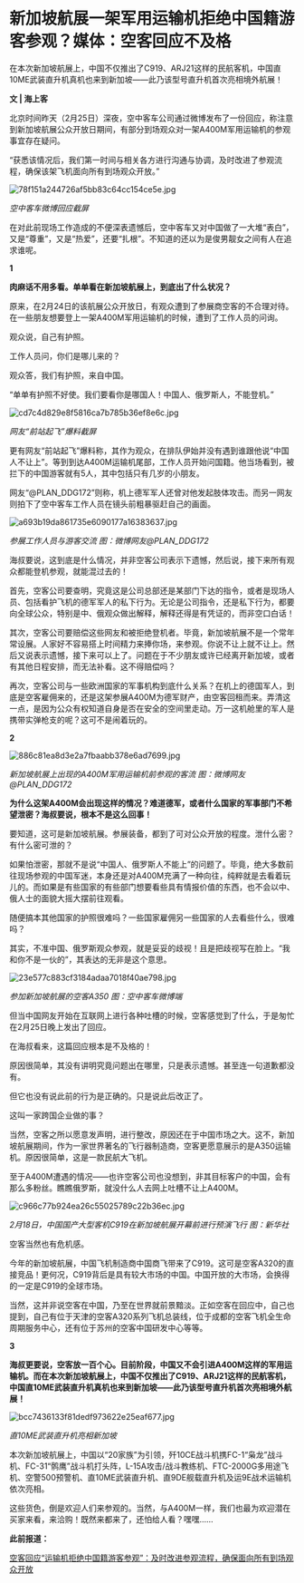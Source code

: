 # 新加坡航展一架军用运输机拒绝中国籍游客参观？媒体：空客回应不及格

在本次新加坡航展上，中国不仅推出了C919、ARJ21这样的民航客机，中国直10ME武装直升机真机也来到新加坡——此乃该型号直升机首次亮相境外航展！

**文 | 海上客**

北京时间昨天（2月25日）深夜，空中客车公司通过微博发布了一份回应，称注意到新加坡航展公众开放日期间，有部分到场观众对一架A400M军用运输机的参观事宜存在疑问。

“获悉该情况后，我们第一时间与相关各方进行沟通与协调，及时改进了参观流程，确保该架飞机面向所有到场观众开放。”

![78f151a244726af5bb83c64cc154ce5e.jpg](https://raw.githubusercontent.com/qqhsx/qqnews_image/main/2024/02/26/新加坡航展一架军用运输机拒绝中国籍游客参观？媒体：空客回应不及格/78f151a244726af5bb83c64cc154ce5e.jpg)

_空中客车微博回应截屏_

在对此前现场工作造成的不便深表遗憾后，空中客车又对中国做了一大堆“表白”，又是“尊重”，又是“热爱”，还要“扎根”。不知道的还以为是俊男靓女之间有人在追求谁呢。

**1**

**肉麻话不用多看。单单看在新加坡航展上，到底出了什么状况？**

原来，在2月24日的该航展公众开放日，有观众遭到了参展商空客的不合理对待。在一些朋友想要登上一架A400M军用运输机的时候，遭到了工作人员的问询。

观众说，自己有护照。

工作人员问，你们是哪儿来的？

观众答，我们有护照，来自中国。

“单单有护照不好使。我们要看你是哪国人！中国人、俄罗斯人，不能登机。”

![cd7c4d829e8f5816ca7b785b36ef8e6c.jpg](https://raw.githubusercontent.com/qqhsx/qqnews_image/main/2024/02/26/新加坡航展一架军用运输机拒绝中国籍游客参观？媒体：空客回应不及格/cd7c4d829e8f5816ca7b785b36ef8e6c.jpg)

_网友“前站起飞”爆料截屏_

更有网友“前站起飞”爆料称，其作为观众，在排队伊始并没有遇到谁跟他说“中国人不让上”。等到到达A400M运输机尾部，工作人员开始问国籍。他当场看到，被拦下的中国游客就有5人，其中包括只有几岁的小朋友。

网友“@PLAN_DDG172”则称，机上德军军人还曾对他发起肢体攻击。而另一网友则拍下了空中客车工作人员在镜头前粗暴驱赶自己的画面。

![a693b19da861735e6090177a16383637.jpg](https://raw.githubusercontent.com/qqhsx/qqnews_image/main/2024/02/26/新加坡航展一架军用运输机拒绝中国籍游客参观？媒体：空客回应不及格/a693b19da861735e6090177a16383637.jpg)

 _参展工作人员与游客交流 图：微博网友@PLAN_DDG172_

海叔要说，这到底是什么情况，并非空客公司表示下遗憾，然后说，接下来所有观众都能登机参观，就能混过去的！

首先，空客公司要查明，究竟这是公司总部还是某部门下达的指令，或者是现场人员、包括看护飞机的德军军人的私下行为。无论是公司指令，还是私下行为，都要向全球公众，特别是中、俄观众做出解释，解释还得是有凭证的，而非空口白话！

其次，空客公司要赔偿这些网友和被拒绝登机者。毕竟，新加坡航展不是一个常年常设展。人家好不容易搭上时间精力来捧你场，来参观。你说不让上就不让上。然后又说表示遗憾，接下来可以上了。问题在于不少朋友或许已经离开新加坡，或者有其他日程安排，而无法补看。这不得赔偿吗？

再次，空客公司与一些欧洲国家的军事机构到底什么关系？在机上的德国军人，到底是空客雇佣来的，还是这架参展A400M为德军财产，由空客回租而来。弄清这一点，是因为公众有权知道自身是否在安全的空间里走动。万一这机舱里的军人是携带实弹枪支的呢？这可不是闹着玩的。

**2**

![886c81ea8d3e2a7fbaabb378e6ad7699.jpg](https://raw.githubusercontent.com/qqhsx/qqnews_image/main/2024/02/26/新加坡航展一架军用运输机拒绝中国籍游客参观？媒体：空客回应不及格/886c81ea8d3e2a7fbaabb378e6ad7699.jpg)

_新加坡航展上出现的A400M军用运输机前参观的客流 图：微博网友@PLAN_DDG172_

**为什么这架A400M会出现这样的情况？难道德军，或者什么国家的军事部门不希望泄密？海叔要说，根本不是这么回事！**

要知道，这可是新加坡航展。参展装备，都到了可对公众开放的程度。泄什么密？有什么密可泄的？

如果怕泄密，那就不是说“中国人、俄罗斯人不能上”的问题了。毕竟，绝大多数前往现场参观的中国军迷，本身还是对A400M充满了一种向往，纯粹就是去看着玩儿的。而如果是有些国家的有些部门想要看些具有情报价值的东西，也不会以中、俄人士的面貌大摇大摆前往观看。

随便搞本其他国家的护照很难吗？一些国家雇佣另一些国家的人去看些什么，很难吗？

其实，不准中国、俄罗斯观众参观，就是妥妥的歧视！且是把歧视写在脸上。“我和你不是一伙的”，其表达的无非是这个意思。

![23e577c883cf3184adaa7018f40ae798.jpg](https://raw.githubusercontent.com/qqhsx/qqnews_image/main/2024/02/26/新加坡航展一架军用运输机拒绝中国籍游客参观？媒体：空客回应不及格/23e577c883cf3184adaa7018f40ae798.jpg)

_参加新加坡航展的空客A350 图：空中客车微博端_

但当中国网友开始在互联网上进行各种吐槽的时候，空客感觉到了什么，于是匆忙在2月25日晚上发出了回应。

在海叔看来，这篇回应根本是不及格的！

原因很简单，其没有讲明究竟问题出在哪里，只是表示遗憾。甚至连一句道歉都没有。

但它也没有说此前的行为是正确的。只是说此后改正了。

这叫一家跨国企业做的事？

当然，空客之所以愿意发声明，进行整改，原因还在于中国市场之大。这不，新加坡航展期间，作为一家世界著名的飞行器制造商，空客更愿意展示的是A350运输机。原因很简单，这是一款民航大飞机。

至于A400M遭遇的情况——也许空客公司也没想到，非其目标客户的中国，会有那么多粉丝。瞧瞧俄罗斯，就没什么人去网上吐槽不让上A400M。

![c966c77b924ea26c55025789c22b36ec.jpg](https://raw.githubusercontent.com/qqhsx/qqnews_image/main/2024/02/26/新加坡航展一架军用运输机拒绝中国籍游客参观？媒体：空客回应不及格/c966c77b924ea26c55025789c22b36ec.jpg)

_2月18日，中国国产大型客机C919在新加坡航展开幕前进行预演飞行 图：新华社_

空客当然也有危机感。

今年的新加坡航展，中国飞机制造商中国商飞带来了C919。这可是空客A320的直接竞品！更何况，C919背后是具有较大市场的中国。中国开放的大市场，会换得的一定是C919的全球市场。

当然，这并非说空客在中国，乃至在世界就前景黯淡。正如空客在回应中，自己也提到，自己有位于天津的空客A320系列飞机总装线，位于成都的空客飞机全生命周期服务中心，还有位于苏州的空客中国研发中心等等。

**3**

**海叔更要说，空客放一百个心。目前阶段，中国又不会引进A400M这样的军用运输机。而在本次新加坡航展上，中国不仅推出了C919、ARJ21这样的民航客机，中国直10ME武装直升机真机也来到新加坡——此乃该型号直升机首次亮相境外航展！**

![bcc7436133f81dedf973622e25eaf677.jpg](https://raw.githubusercontent.com/qqhsx/qqnews_image/main/2024/02/26/新加坡航展一架军用运输机拒绝中国籍游客参观？媒体：空客回应不及格/bcc7436133f81dedf973622e25eaf677.jpg)

 _直10ME武装直升机亮相新加坡_

本次新加坡航展上，中国以“20家族”为引领，歼10CE战斗机携FC-1“枭龙”战斗机、FC-31“鹘鹰”战斗机打头阵，L-15A攻击/战斗教练机、FTC-2000G多用途飞机、空警500预警机、直10ME武装直升机、直9DE舰载直升机及运9E战术运输机依次亮相。

这些货色，倒是欢迎人们来参观的。当然，与A400M一样，我们也最为欢迎潜在买家来看，来洽购！既然来都来了，还怕给人看？嘿嘿……

**此前报道：**

[空客回应“运输机拒绝中国籍游客参观”：及时改进参观流程，确保面向所有到场观众开放](https://news.qq.com/rain/a/20240225A070PL00)

